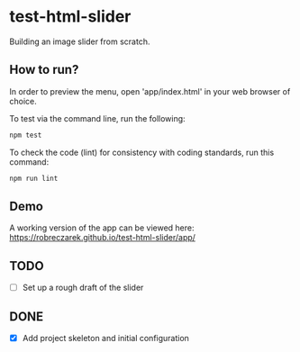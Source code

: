 # test-html-slider
Building an image slider from scratch.

## How to run?

In order to preview the menu, open 'app/index.html' in your web browser of choice.


To test via the command line, run the following:
```bash
npm test
```

To check the code (lint) for consistency with coding standards, run this command:
```bash
npm run lint
```

## Demo
A working version of the app can be viewed here:
https://robreczarek.github.io/test-html-slider/app/

## TODO
* [ ] Set up a rough draft of the slider

## DONE
* [x] Add project skeleton and initial configuration
